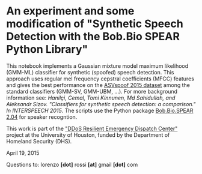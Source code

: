 # An experiment and some modification of "Synthetic Speech Detection with the Bob.Bio SPEAR Python Library"

This notebook implements a Gaussian mixture model maximum likelihood (GMM-ML) classifier for synthetic (spoofed) speech detection. This approach uses regular mel frequency cepstral coefficients (MFCC) features and gives the best performance on the [ASVspoof 2015 dataset](https://www.idiap.ch/dataset/avspoof) among the standard classifiers (GMM-SV, GMM-UBM, ...). For more background information see: *Hanilçi, Cemal, Tomi Kinnunen, Md Sahidullah, and Aleksandr Sizov. \"Classifiers for synthetic speech detection: a comparison.\" In INTERSPEECH 2015*. The scripts use the Python package [Bob.Bio.SPEAR 2.04](https://pypi.python.org/pypi/bob.bio.spear/2.0.4) for speaker recogntion.

This work is part of the [\"DDoS Resilient Emergency Dispatch Center\"](https://www.dhs.gov/science-and-technology/news/2015/09/04/dhs-st-awards-university-houston-26m-cyber-security-research) project at the University of Houston, funded by the Department of Homeland Security (DHS).

April 19, 2015
 
Questions to: lorenzo **[dot]** rossi **[at]** gmail **[dot]** com
